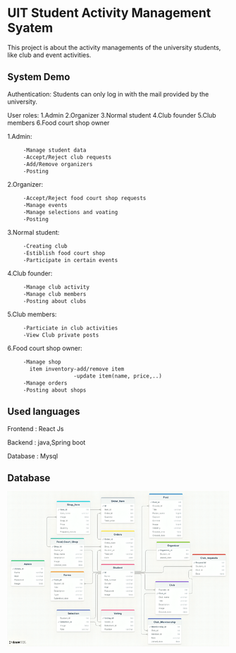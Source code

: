 
# UIT Student Activity Management Syatem
This project is about the activity managements of the university students, like club and event activities.



## System Demo

Authentication:
        Students can only log in with the mail      provided by the university.

User roles:
        1.Admin 
        2.Organizer 
        3.Normal student
        4.Club founder
        5.Club members
        6.Food court shop owner

1.Admin:

         -Manage student data
         -Accept/Reject club requests
         -Add/Remove organizers
         -Posting

2.Organizer:

         -Accept/Reject food court shop requests
         -Manage events
         -Manage selections and voating
         -Posting

3.Normal student:

         -Creating club
         -Estiblish food court shop
         -Participate in certain events

4.Club founder:

         -Manage club activity
         -Manage club members
         -Posting about clubs

5.Club members:

         -Particiate in club activities
         -View Club private posts

6.Food court shop owner:

         -Manage shop
           item inventory-add/remove item
                         -update item(name, price,..)
         -Manage orders
         -Posting about shops


    

    

## Used languages

Frontend  : React Js

Backend  : java,Spring boot

Database : Mysql

## Database

![Result Image](img/Database_Schema.png)
